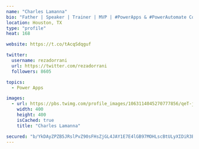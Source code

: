 ```yaml
---
name: "Charles Lamanna"
bio: "Father | Speaker | Trainer | MVP | #PowerApps & #PowerAutomate Community Super User | YouTuber Right-pointing triangle http://youtube.com/c/rezadorrani | Learn - Share - Clockwise rightwards and leftwards open circle arrows"
location: Houston, TX
type: "profile"
heat: 168

website: https://t.co/tAcqSdqguf

twitter:
  username: rezadorrani
  url: https://twitter.com/rezadorrani
  followers: 8605

topics:
  - Power Apps

images:
  - url: https://pbs.twimg.com/profile_images/1063114045270777856/qeT-jpWr_400x400.jpg
    width: 400
    height: 400
    isCached: true
    title: "Charles Lamanna"

secured: "b/YkDAyZPZB5JRslPvZ90sFHsZjGL4JAY1E7E4lGB97MOHLscBtULyXIDiR3BYbJhEjSeDr5CsaYmwAD8eL2mC8/eFLRsJn7JNlQuSpsIa0iq8WlFIRCEVOJY74hA8X1p0cM1yx1M4EZRV0uZnj2uv8+KnwLTqLr9I9j7J3z3l9ivnIROp866xhBk7Ht1PBVsuQf5b1T+42BT3B269whFHaxxT1UfxoTEyatmy8+SalbKC/8J1Dtok7PEBgMG4Zln5SDiM/2vJ2ZFnkCfCENzxNgNkiCWeIne3HjZZERCKsfCJP2LM6SGvBVBzcDpZy344gWqXaSL6nSMHClo4ryaqnQrinzndvx7L08el50ypO9kF3ZjfUWs8xzuFxC9sa2lGULkY3eagphY6p5qVadxBVIZ1Q+bP1Cft0znZSMo4o=;tpbAyYbPywcAcpaxlpH3YA=="
---
```


